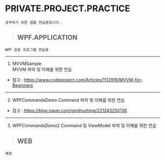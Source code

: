 # PRIVATE.PROJECT.PRACTICE
    공부하기 위한 샘플 연습용입니다.

>## WPF.APPLICATION
    WPF 응용 프로그램 연습용

* * *
1. MVVMSample    
    MVVM 파악 및 이해를 위한 연습
* 참고 : https://www.codeproject.com/Articles/1112919/MVVM-for-Beginners   

* * *
02. WPFCommandsDemo 
    Command 파악 및 이해를 위한 연습
* 참고 : https://blog.naver.com/goldrushing/221243250136   

* * *
03. WPFCommandsDemo2
    Command 및 ViewModel 파악 및 이해를 위한 연습
	
>## WEB
    예정
